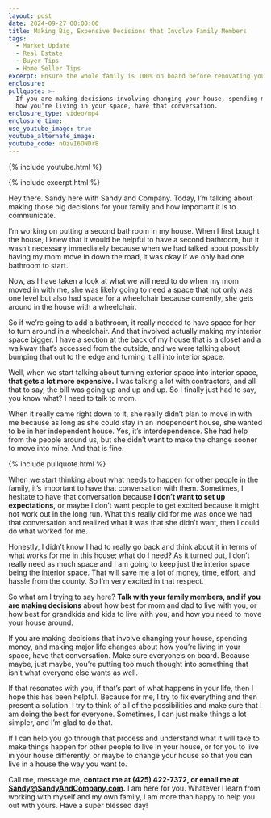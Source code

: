 ```yaml
---
layout: post
date: 2024-09-27 00:00:00
title: Making Big, Expensive Decisions that Involve Family Members
tags:
  - Market Update
  - Real Estate
  - Buyer Tips
  - Home Seller Tips
excerpt: Ensure the whole family is 100% on board before renovating your home.
enclosure:
pullquote: >-
  If you are making decisions involving changing your house, spending money, and
  how you're living in your space, have that conversation.
enclosure_type: video/mp4
enclosure_time:
use_youtube_image: true
youtube_alternate_image:
youtube_code: nQzvI6ONDr8
---
```

{% include youtube.html %}

{% include excerpt.html %}

Hey there. Sandy here with Sandy and Company. Today, I’m talking about making those big decisions for your family and how important it is to communicate.

I’m working on putting a second bathroom in my house. When I first bought the house, I knew that it would be helpful to have a second bathroom, but it wasn’t necessary immediately because when we had talked about possibly having my mom move in down the road, it was okay if we only had one bathroom to start.

Now, as I have taken a look at what we will need to do when my mom moved in with me, she was likely going to need a space that not only was one level but also had space for a wheelchair because currently, she gets around in the house with a wheelchair.

So if we’re going to add a bathroom, it really needed to have space for her to turn around in a wheelchair. And that involved actually making my interior space bigger. I have a section at the back of my house that is a closet and a walkway that’s accessed from the outside, and we were talking about bumping that out to the edge and turning it all into interior space.

Well, when we start talking about turning exterior space into interior space, **that gets a lot more expensive.** I was talking a lot with contractors, and all that to say, the bill was going up and up and up. So I finally just had to say, you know what? I need to talk to mom.

When it really came right down to it, she really didn’t plan to move in with me because as long as she could stay in an independent house, she wanted to be in her independent house. Yes, it’s interdependence. She had help from the people around us, but she didn’t want to make the change sooner to move into mine. And that is fine.

{% include pullquote.html %}

When we start thinking about what needs to happen for other people in the family, it’s important to have that conversation with them. Sometimes, I hesitate to have that conversation because **I don’t want to set up expectations,** or maybe I don’t want people to get excited because it might not work out in the long run. What this really did for me was once we had that conversation and realized what it was that she didn’t want, then I could do what worked for me.

Honestly, I didn’t know I had to really go back and think about it in terms of what works for me in this house; what do I need? As it turned out, I don’t really need as much space and I am going to keep just the interior space being the interior space. That will save me a lot of money, time, effort, and hassle from the county. So I’m very excited in that respect.

So what am I trying to say here? **Talk with your family members, and if you are making decisions** about how best for mom and dad to live with you, or how best for grandkids and kids to live with you, and how you need to move your house around.

If you are making decisions that involve changing your house, spending money, and making major life changes about how you’re living in your space, have that conversation. Make sure everyone’s on board. Because maybe, just maybe, you’re putting too much thought into something that isn’t what everyone else wants as well.

If that resonates with you, if that’s part of what happens in your life, then I hope this has been helpful. Because for me, I try to fix everything and then present a solution. I try to think of all of the possibilities and make sure that I am doing the best for everyone. Sometimes, I can just make things a lot simpler, and I’m glad to do that.

If I can help you go through that process and understand what it will take to make things happen for other people to live in your house, or for you to live in your house differently, or maybe to change your house so that you can live in a house the way you want to.

Call me, message me, **contact me at (425) 422-7372, or email me at** **<u>Sandy@SandyAndCompany.com</u>.** I am here for you. Whatever I learn from working with myself and my own family, I am more than happy to help you out with yours. Have a super blessed day!